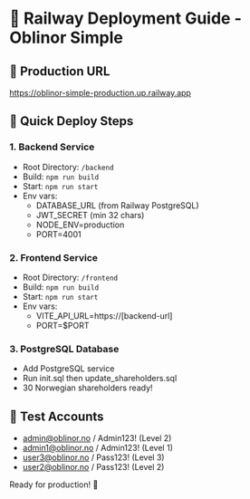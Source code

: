 # 🚂 Railway Deployment Guide - Oblinor Simple

## 🎯 Production URL
https://oblinor-simple-production.up.railway.app

## 🚀 Quick Deploy Steps

### 1. Backend Service
- Root Directory: `/backend`
- Build: `npm run build`
- Start: `npm run start`
- Env vars:
  - DATABASE_URL (from Railway PostgreSQL)
  - JWT_SECRET (min 32 chars)
  - NODE_ENV=production
  - PORT=4001

### 2. Frontend Service  
- Root Directory: `/frontend`
- Build: `npm run build`
- Start: `npm run start`
- Env vars:
  - VITE_API_URL=https://[backend-url]
  - PORT=$PORT

### 3. PostgreSQL Database
- Add PostgreSQL service
- Run init.sql then update_shareholders.sql
- 30 Norwegian shareholders ready!

## 🧪 Test Accounts
- admin@oblinor.no / Admin123! (Level 2)
- admin1@oblinor.no / Admin123! (Level 1)
- user3@oblinor.no / Pass123! (Level 3)
- user2@oblinor.no / Pass123! (Level 2)

Ready for production! 🚀
